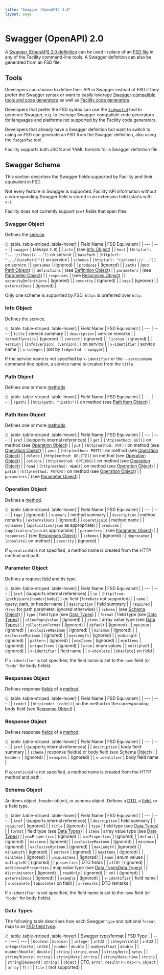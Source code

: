 ```yaml
---
title: "Swagger (OpenAPI) 2.0"
layout: page
---
```


# Swagger (OpenAPI) 2.0

A [Swagger (OpenAPI) 2.0 definition](http://swagger.io/specification/) can be used in place of an [FSD file](/define/fsd) in any of the Facility command-line tools. A Swagger definition can also be generated from an FSD file.

## Tools

Developers can choose to define their API in Swagger instead of FSD if they prefer the Swagger syntax or want to easily leverage [Swagger-compatible tools and code generators](http://swagger.io/tools/) as well as [Facility code generators](/generate).

Developers that prefer the FSD syntax can use the [`fsdgenfsd`](/define#fsdgenfsd) tool to generate Swagger, e.g. to leverage Swagger-compatible code generators for languages and platforms not supported by the Facility code generators.

Developers that already have a Swagger definition but want to switch to using an FSD can generate an FSD from the Swagger definition, also using the [`fsdgenfsd`](/define#fsdgenfsd) tool.

Facility supports both JSON and YAML formats for a Swagger definition file.

## Swagger Schema

This section describes the Swagger fields supported by Facility and their equivalent in FSD.

Not every feature in Swagger is supported. Facility API information without a corresponding Swagger field is stored in an extension field (starts with `x-`).

Facility does not currently support `$ref` fields that span files.

### Swagger Object

Defines the [service](/define/fsd#service).

{: .table .table-striped .table-hover}
| Field Name | FSD Equivalent |
| --- | --- |
| `swagger` | (always `2.0`) |
| `info` | (see [Info Object](#info-object)) |
| `host` | `[http(url: "...://(host)/...")]` on service |
| `basePath` | `[http(url: ".../(basePath)")]` on service |
| `schemes` | `[http(url: "(scheme)://...")]` on service |
| `consumes` | (ignored) |
| `produces` | (ignored) |
| `paths` | (see [Path Object](#path-object)) |
| `definitions` | (see [Definition  Object](#definition-object)) |
| `parameters` | (see [Parameter  Object](#parameter-object)) |
| `responses` | (see [Responses Object](#responses-object)) |
| `securityDefinitions` | (ignored) |
| `security` | (ignored) |
| `tags` | (ignored) |
| `externalDocs` | (ignored) |

Only one scheme is supported by FSD. `https` is preferred over `http`.

### Info Object

Defines the [service](/define/fsd#service).

{: .table .table-striped .table-hover}
| Field Name | FSD Equivalent |
| --- | --- |
| `title` | service summary |
| `description` | service remarks |
| `termsOfService` | (ignored) |
| `contact` | (ignored) |
| `license` | (ignored) |
| `version` | `[info(version: (version))]` on service |
| `x-identifier` | service name |
| `x-codegen` | (set by `fsdgenfsd --swagger`) |

If the service name is not specified by `x-identifier` or the `--serviceName` command-line option, a service name is created from the `title`.

### Path Object

Defines one or more [methods](/define/fsd#method).

{: .table .table-striped .table-hover}
| Field Name | FSD Equivalent |
| --- | --- |
| `(path)` | `[http(path: "(path)")]` on method (see [Path Item Object](#path-item-object)) |

### Path Item Object

Defines one or more [methods](/define/fsd#method).

{: .table .table-striped .table-hover}
| Field Name | FSD Equivalent |
| --- | --- |
| `$ref` | (supports internal references) |
| `get` | `[http(method: GET)]` on method (see [Operation Object](#operation-object)) |
| `put` | `[http(method: PUT)]` on method (see [Operation Object](#operation-object)) |
| `post` | `[http(method: POST)]` on method (see [Operation Object](#operation-object)) |
| `delete` | `[http(method: DELETE)]` on method (see [Operation Object](#operation-object)) |
| `options` | `[http(method: OPTIONS)]` on method (see [Operation Object](#operation-object)) |
| `head` | `[http(method: HEAD)]` on method (see [Operation Object](#operation-object)) |
| `patch` | `[http(method: PATCH)]` on method (see [Operation Object](#operation-object)) |
| `parameters` | (see [Parameter Object](#parameter-object)) |

### Operation Object

Defines a [method](/define/fsd#method).

{: .table .table-striped .table-hover}
| Field Name | FSD Equivalent |
| --- | --- |
| `tags` | (ignored) |
| `summary` | method summary |
| `description` | method remarks |
| `externalDocs` | (ignored) |
| `operationId` | method name |
| `consumes` | (`application/json` as appropriate) |
| `produces` | (`application/json` as appropriate) |
| `parameters` | (see [Parameter Object](#parameter-object)) |
| `responses` | (see [Responses Object](#responses-object)) |
| `schemes` | (ignored) |
| `deprecated` | `[obsolete]` on method |
| `security` | (ignored) |

If `operationId` is not specified, a method name is created from the HTTP method and path.

### Parameter Object

Defines a request [field](/define/fsd#field) and its type.

{: .table .table-striped .table-hover}
| Field Name | FSD Equivalent |
| --- | --- |
| `$ref` | (supports internal references) |
| `in` | `[http(from: (path|query|header|body))]` on field (`formData` not supported) |
| `name` | query, path, or header name |
| `description` | field summary |
| `required` | (`true` for path parameter; ignored otherwise) |
| `schema` | (see [Schema Object](#schema-object)) |
| `type` | field type (see [Data Types](#data-types)) |
| `format` | field type (see [Data Types](#data-types)) |
| `allowEmptyValue` | (ignored) |
| `items` | array value type (see [Data Types](#data-types)) |
| `collectionFormat` | (ignored) |
| `default` | (ignored) |
| `maximum` | (ignored) |
| `exclusiveMaximum` | (ignored) |
| `minimum` | (ignored) |
| `exclusiveMinimum` | (ignored) |
| `maxLength` | (ignored) |
| `minLength` | (ignored) |
| `pattern` | (ignored) |
| `maxItems` | (ignored) |
| `minItems` | (ignored) |
| `uniqueItems` | (ignored) |
| `enum` | enum values |
| `multipleOf` | (ignored) |
| `x-identifier` | field name |
| `x-obsolete` | `[obsolete]` on field |

If `x-identifier` is not specified, the field name is set to the `name` field (or `"body"` for body fields).

### Responses Object

Defines response [fields](/define/fsd#field) of a [method](/define/fsd#method).

{: .table .table-striped .table-hover}
| Field Name | FSD Equivalent |
| --- | --- |
| `(code)` | `[http(code: (code))]` on the method or the corresponding body field (see [Response Object](#response-object)) |

### Response Object

Defines response [fields](/define/fsd#field) of a [method](/define/fsd#method).

{: .table .table-striped .table-hover}
| Field Name | FSD Equivalent |
| --- | --- |
| `$ref` | (supports internal references) |
| `description` | body field summary |
| `schema` | response field(s) or body field (see [Schema Object](#schema-object)) |
| `headers` | (ignored) |
| `examples` | (ignored) |
| `x-identifier` | body field name |

If `operationId` is not specified, a method name is created from the HTTP method and path.

### Schema Object

An items object, header object, or schema object. Defines a [DTO](/define/fsd#data-transfer-objects), a [field](/define/fsd#field), or a field type.

{: .table .table-striped .table-hover}
| Field Name | FSD Equivalent |
| --- | --- |
| `$ref` | (supports internal references) |
| `description` | field summary |
| `required` | (ignored) |
| `title` | (ignored) |
| `type` | field type (see [Data Types](#data-types)) |
| `format` | field type (see [Data Types](#data-types)) |
| `items` | array value type (see [Data Types](#data-types)) |
| `maxProperties` | (ignored) |
| `minProperties` | (ignored) |
| `default` | (ignored) |
| `maximum` | (ignored) |
| `exclusiveMaximum` | (ignored) |
| `minimum` | (ignored) |
| `exclusiveMinimum` | (ignored) |
| `maxLength` | (ignored) |
| `minLength` | (ignored) |
| `pattern` | (ignored) |
| `maxItems` | (ignored) |
| `minItems` | (ignored) |
| `uniqueItems` | (ignored) |
| `enum` | enum values |
| `multipleOf` | (ignored) |
| `properties` | DTO fields |
| `allOf` | (ignored) |
| `additionalProperties` | map value type (see [Data Types](#data-types)[Data Types](#data-types)) |
| `discriminator` | (ignored) |
| `readOnly` | (ignored) |
| `xml` | (ignored) |
| `externalDocs` | (ignored) |
| `example` | (ignored) |
| `x-identifier` | field name |
| `x-obsolete` | `[obsolete]` on field |
| `x-remarks` | DTO remarks |

If `x-identifier` is not specified, the field name is set to the `name` field (or `"body"` for body fields).

### Data Types

The following table describes how each Swagger `type` and optional `format` map to an [FSD field type](/define/fsd#fields).

{: .table .table-striped .table-hover}
| Swagger type/format | FSD Type |
| --- | --- | --- |
| `boolean` | `boolean` |
| `integer` | `int32` |
| `integer`/`int32` | `int32` |
| `integer`/`int64` | `int64` |
| `number` | `double` |
| `number`/`float` | `double` |
| `number`/`double` | `double` |
| `string` | `string`, `enum` |
| `string`/`byte` | `bytes` |
| `string`/`binary` | `string` |
| `string`/`date` | `string` |
| `string`/`date-time` | `string` |
| `string`/`password` | `string` |
| `object` |  DTO, `error`, `result<T>`, `map<T>`, `object` |
| `array` |  `T[]` |
| `file` |  (not supported) |
